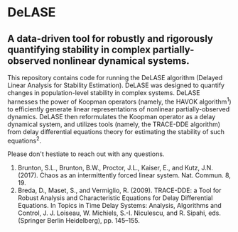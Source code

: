 # DeLASE
## A data-driven tool for robustly and rigorously quantifying stability in complex partially-observed nonlinear dynamical systems.

This repository contains code for running the DeLASE algorithm (Delayed Linear Analysis for Stability Estimation). DeLASE was designed to quantify changes in population-level stability in complex systems. DeLASE harnesses the power of Koopman operators (namely, the HAVOK algorithm<sup>1</sup>) to efficiently generate linear representations of nonlinear partially-observed dynamics. DeLASE then reformulates the Koopman operator as a delay dynamical system, and utilizes tools (namely, the TRACE-DDE algorithm) from delay differential equations theory for estimating the stability of such equations<sup>2</sup>.

Please don't hestiate to reach out with any questions.

1. Brunton, S.L., Brunton, B.W., Proctor, J.L., Kaiser, E., and Kutz, J.N. (2017). Chaos as an intermittently forced linear system. Nat. Commun. 8, 19.
2. Breda, D., Maset, S., and Vermiglio, R. (2009). TRACE-DDE: a Tool for Robust Analysis and Characteristic Equations for Delay Differential Equations. In Topics in Time Delay Systems: Analysis, Algorithms and Control, J. J. Loiseau, W. Michiels, S.-I. Niculescu, and R. Sipahi, eds. (Springer Berlin Heidelberg), pp. 145–155.


